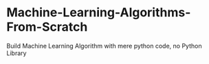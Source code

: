 # Machine-Learning-Algorithms-From-Scratch
Build Machine Learning Algorithm with mere python code, no Python Library
